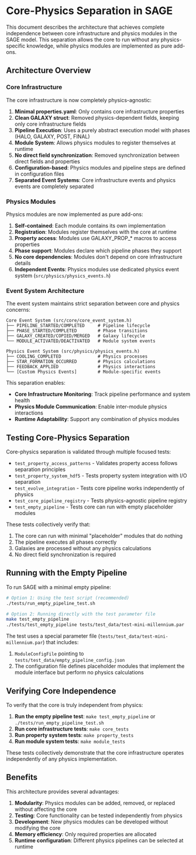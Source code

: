 # Core-Physics Separation in SAGE

This document describes the architecture that achieves complete independence between core infrastructure and physics modules in the SAGE model. This separation allows the core to run without any physics-specific knowledge, while physics modules are implemented as pure add-ons.

## Architecture Overview

### Core Infrastructure

The core infrastructure is now completely physics-agnostic:

1. **Minimal properties.yaml**: Only contains core infrastructure properties
2. **Clean GALAXY struct**: Removed physics-dependent fields, keeping only core infrastructure fields
3. **Pipeline Execution**: Uses a purely abstract execution model with phases (HALO, GALAXY, POST, FINAL)
4. **Module System**: Allows physics modules to register themselves at runtime
5. **No direct field synchronization**: Removed synchronization between direct fields and properties
6. **Configuration-based**: Physics modules and pipeline steps are defined in configuration files
7. **Separated Event Systems**: Core infrastructure events and physics events are completely separated

### Physics Modules

Physics modules are now implemented as pure add-ons:

1. **Self-contained**: Each module contains its own implementation
2. **Registration**: Modules register themselves with the core at runtime
3. **Property access**: Modules use GALAXY_PROP_* macros to access properties
4. **Phase support**: Modules declare which pipeline phases they support
5. **No core dependencies**: Modules don't depend on core infrastructure details
6. **Independent Events**: Physics modules use dedicated physics event system (`src/physics/physics_events.h`)

### Event System Architecture

The event system maintains strict separation between core and physics concerns:

```
Core Event System (src/core/core_event_system.h)
├── PIPELINE_STARTED/COMPLETED     # Pipeline lifecycle
├── PHASE_STARTED/COMPLETED        # Phase transitions  
├── GALAXY_CREATED/COPIED/MERGED   # Galaxy lifecycle
└── MODULE_ACTIVATED/DEACTIVATED   # Module system events

Physics Event System (src/physics/physics_events.h)
├── COOLING_COMPLETED              # Physics processes
├── STAR_FORMATION_OCCURRED        # Physics calculations
├── FEEDBACK_APPLIED               # Physics interactions
└── [Custom Physics Events]        # Module-specific events
```

This separation enables:
- **Core Infrastructure Monitoring**: Track pipeline performance and system health
- **Physics Module Communication**: Enable inter-module physics interactions
- **Runtime Adaptability**: Support any combination of physics modules

## Testing Core-Physics Separation

Core-physics separation is validated through multiple focused tests:

- `test_property_access_patterns` - Validates property access follows separation principles
- `test_property_system_hdf5` - Tests property system integration with I/O separation  
- `test_evolve_integration` - Tests core pipeline works independently of physics
- `test_core_pipeline_registry` - Tests physics-agnostic pipeline registry
- `test_empty_pipeline` - Tests core can run with empty placeholder modules

These tests collectively verify that:

1. The core can run with minimal "placeholder" modules that do nothing
2. The pipeline executes all phases correctly
3. Galaxies are processed without any physics calculations
4. No direct field synchronization is required

## Running with the Empty Pipeline

To run SAGE with a minimal empty pipeline:

```bash
# Option 1: Using the test script (recommended)
./tests/run_empty_pipeline_test.sh

# Option 2: Running directly with the test parameter file
make test_empty_pipeline
./tests/test_empty_pipeline tests/test_data/test-mini-millennium.par
```

The test uses a special parameter file (`tests/test_data/test-mini-millennium.par`) that includes:

1. `ModuleConfigFile` pointing to `tests/test_data/empty_pipeline_config.json`
2. The configuration file defines placeholder modules that implement the module interface but perform no physics calculations

## Verifying Core Independence

To verify that the core is truly independent from physics:

1. **Run the empty pipeline test**: `make test_empty_pipeline` or `./tests/run_empty_pipeline_test.sh`
2. **Run core infrastructure tests**: `make core_tests` 
3. **Run property system tests**: `make property_tests`
4. **Run module system tests**: `make module_tests`

These tests collectively demonstrate that the core infrastructure operates independently of any physics implementation.

## Benefits

This architecture provides several advantages:

1. **Modularity**: Physics modules can be added, removed, or replaced without affecting the core
2. **Testing**: Core functionality can be tested independently from physics
3. **Development**: New physics modules can be developed without modifying the core
4. **Memory efficiency**: Only required properties are allocated
5. **Runtime configuration**: Different physics pipelines can be selected at runtime
